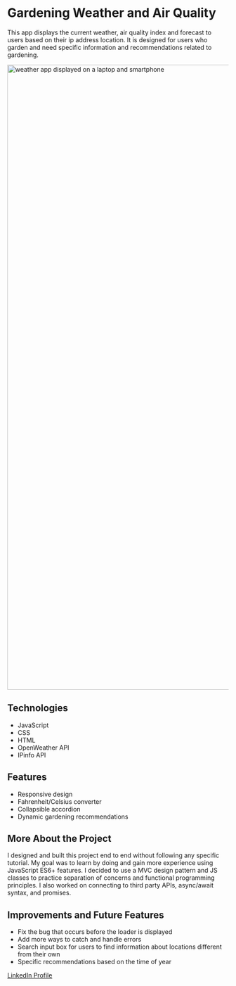 # Gardening Weather and Air Quality

This app displays the current weather, air quality index and forecast to users based on their ip address location. It is designed for users who garden and need specific information and recommendations related to gardening. 

<img width="1422" alt="weather app displayed on a laptop and smartphone" src="https://user-images.githubusercontent.com/91684316/155932105-cbd22815-556d-4451-b414-dd127b791605.png">

## Technologies
- JavaScript
- CSS
- HTML
- OpenWeather API
- IPinfo API

## Features
- Responsive design
- Fahrenheit/Celsius converter
- Collapsible accordion
- Dynamic gardening recommendations

## More About the Project
I designed and built this project end to end without following any specific tutorial. My goal was to learn by doing and gain more experience using JavaScript ES6+ features. I decided to use a MVC design pattern and JS classes to practice separation of concerns and functional programming principles. I also worked on connecting to third party APIs, async/await syntax, and promises.     

## Improvements and Future Features
- Fix the bug that occurs before the loader is displayed
- Add more ways to catch and handle errors
- Search input box for users to find information about locations different from their own 
- Specific recommendations based on the time of year 


[LinkedIn Profile](https://www.linkedin.com/in/bryanturnerdev/)
